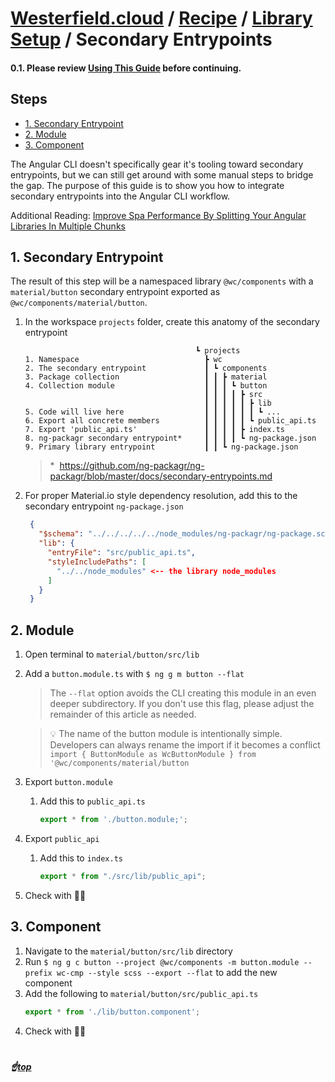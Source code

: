 <!-- omit in toc -->
# [Westerfield.cloud](../README.md) / [Recipe](./recipe.md) / [Library Setup](./library-setup.md) / <b>Secondary Entrypoints</b>

<!-- omit in toc -->
#### 0.1. Please review [Using This Guide](./recipe.md#1-using-this-guide) before continuing.

<!-- omit in toc -->
## Steps
- [1. Secondary Entrypoint](#1-secondary-entrypoint)
- [2. Module](#2-module)
- [3. Component](#3-component)

The Angular CLI doesn't specifically gear it's tooling toward secondary entrypoints, but we can still get around with some manual steps to bridge the gap. The purpose of this guide is to show you how to integrate secondary entrypoints into the Angular CLI workflow.

Additional Reading: [Improve Spa Performance By Splitting Your Angular Libraries In Multiple Chunks](https://medium.com/angular-in-depth/improve-spa-performance-by-splitting-your-angular-libraries-in-multiple-chunks-8c68103692d0)

## 1. Secondary Entrypoint

The result of this step will be a namespaced library `@wc/components` with a `material/button` secondary entrypoint exported as `@wc/components/material/button`.

1. In the workspace `projects` folder, create this anatomy of the secondary entrypoint
    ```
                                          ┗ projects
    1. Namespace                            ┣ wc 
    2. The secondary entrypoint             ┃ ┗ components
    3. Package collection                   ┃ ┃ ┣ material
    4. Collection module                    ┃ ┃ ┃ ┗ button
                                            ┃ ┃ ┃ ┃ ┣ src
                                            ┃ ┃ ┃ ┃ ┃ ┣ lib
    5. Code will live here                  ┃ ┃ ┃ ┃ ┃ ┃ ┗ ...
    6. Export all concrete members          ┃ ┃ ┃ ┃ ┃ ┗ public_api.ts
    7. Export 'public_api.ts'               ┃ ┃ ┃ ┃ ┣ index.ts
    8. ng-packagr secondary entrypoint*     ┃ ┃ ┃ ┃ ┗ ng-package.json
    9. Primary library entrypoint           ┃ ┃ ┗ ng-package.json
    ```
    > *&nbsp;&nbsp;https://github.com/ng-packagr/ng-packagr/blob/master/docs/secondary-entrypoints.md

2. For proper Material.io style dependency resolution, add this to the secondary entrypoint `ng-package.json`
   ```json
    {
      "$schema": "../../../../../node_modules/ng-packagr/ng-package.schema.json", <-- the workspace node_modules
      "lib": {
        "entryFile": "src/public_api.ts",
        "styleIncludePaths": [
          "../../node_modules" <-- the library node_modules
        ]
      }
    }
   ```

## 2. Module
1. Open terminal to `material/button/src/lib`
2. Add a `button.module.ts` with `$ ng g m button --flat`
    > The `--flat` option avoids the CLI creating this module in an even deeper subdirectory. If you don't use this flag, please adjust the remainder of this article as needed.
    
    > 💡 The name of the button module is intentionally simple. Developers can always rename the import if it becomes a conflict `import { ButtonModule as WcButtonModule } from '@wc/components/material/button`
3. Export `button.module`
   1. Add this to `public_api.ts`
      ```ts
      export * from './button.module;';
      ```
4. Export `public_api`
   1. Add this to `index.ts`
      ```ts
      export * from "./src/lib/public_api";
      ```
5. Check with 👩‍🔬

## 3. Component
1. Navigate to the `material/button/src/lib` directory
2. Run `$ ng g c button --project @wc/components -m button.module --prefix wc-cmp --style scss --export --flat` to add the new component
3. Add the following to `material/button/src/public_api.ts`
    ```ts
    export * from './lib/button.component';
    ```
4. Check with 👩‍🔬

#
##### <!-- omit in toc --> ☝️[top](#westerfieldcloud--recipe--library-setup--bsecondary-entrypointsb)
<br/>
